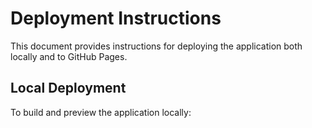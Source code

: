 # Deployment Instructions

This document provides instructions for deploying the application both locally and to GitHub Pages.

## Local Deployment

To build and preview the application locally:

